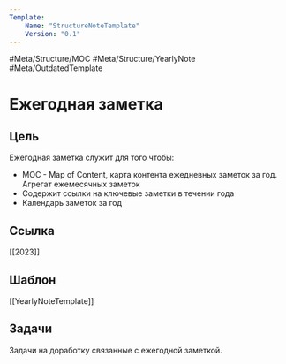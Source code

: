 ```yaml
---
Template:
    Name: "StructureNoteTemplate"
    Version: "0.1"
---
```


#Meta/Structure/MOC  #Meta/Structure/YearlyNote #Meta/OutdatedTemplate 

# Ежегодная заметка

## Цель
Ежегодная заметка служит для того чтобы:
- MOC - Map of Content, карта контента ежедневных заметок за год. Агрегат ежемесячных заметок 
- Содержит ссылки на ключевые заметки в течении года
- Календарь заметок за год

## Ссылка
[[2023]]

## Шаблон
[[YearlyNoteTemplate]]

## Задачи
Задачи на доработку связанные с ежегодной заметкой.
